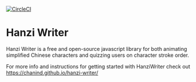 [![CircleCI](https://circleci.com/gh/chanind/hanzi-writer/tree/master.svg?style=svg)](https://circleci.com/gh/chanind/hanzi-writer/tree/master)


Hanzi Writer
=====================

Hanzi Writer is a free and open-source javascript library for both animating simplified Chinese characters and quizzing users on character stroke order.

For more info and instructions for getting started with HanziWriter check out https://chanind.github.io/hanzi-writer/
